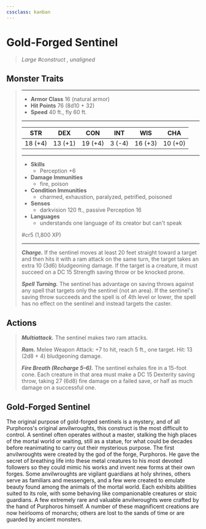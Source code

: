 ```yaml
---
cssclass: kanban
---
```


# Gold-Forged Sentinel
>*Large #construct , unaligned*
## Monster Traits
>___
>- **Armor Class** 16 (natural armor)
>- **Hit Points** 76 (8d10 + 32)
>- **Speed** 40 ft., fly 60 ft.
>___
>|STR|DEX|CON|INT|WIS|CHA|
>|:---:|:---:|:---:|:---:|:---:|:---:|
>|18 (+4)|13 (+1)|19 (+4)|3 (-4)|16 (+3)|10 (+0)|
>___
>- **Skills**
>	 - Perception +6
>- **Damage Immunities**
>	 - fire, poison
>- **Condition Immunities**
>	 - charmed, exhaustion, paralyzed, petrified, poisoned
>- **Senses**
>	 - darkvision 120 ft., passive Perception 16
>- **Languages**
>	 - understands one language of its creator but can't speak
>
> #cr5 (1,800 XP)
>___
>***Charge.*** If the sentinel moves at least 20 feet straight toward a target and then hits it with a ram attack on the same turn, the target takes an extra 10 (3d6) bludgeoning damage. If the target is a creature, it must succeed on a DC 15 Strength saving throw or be knocked prone.  
>
>***Spell Turning.*** The sentinel has advantage on saving throws against any spell that targets only the sentinel (not an area). If the sentinel's saving throw succeeds and the spell is of 4th level or lower, the spell has no effect on the sentinel and instead targets the caster.  
>
## Actions
>***Multiattack.*** The sentinel makes two ram attacks.  
>
>***Ram.*** Melee Weapon Attack: +7 to hit, reach 5 ft., one target. Hit: 13 (2d8 + 4) bludgeoning damage.  
>
>***Fire Breath (Recharge 5–6).*** The sentinel exhales fire in a 15-foot cone. Each creature in that area must make a DC 15 Dexterity saving throw, taking 27 (6d8) fire damage on a failed save, or half as much damage on a successful one.
## Gold-Forged Sentinel
The original purpose of gold-forged sentinels is a mystery, and of all Purphoros's original anvilwroughts, this construct is the most difficult to control. A sentinel often operates without a master, stalking the high places of the mortal world or waiting, still as a statue, for what could be decades before reanimating to carry out their mysterious purpose.
The first anvilwroughts were created by the god of the forge, Purphoros. He gave the secret of breathing life into these metal creatures to his most devoted followers so they could mimic his works and invent new forms at their own forges.
Some anvilwroughts are vigilant guardians at holy shrines, others serve as familiars and messengers, and a few were created to emulate beauty found among the animals of the mortal world. Each exhibits abilities suited to its role, with some behaving like companionable creatures or stoic guardians.
A few extremely rare and valuable anvilwroughts were crafted by the hand of Purphoros himself. A number of these magnificent creations are now heirlooms of monarchs; others are lost to the sands of time or are guarded by ancient monsters.